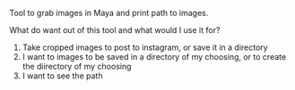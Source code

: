 Tool to grab images in Maya and print path to images.

What do  want out of this tool and what would I use it for?
1. Take cropped images to post to instagram, or save it in a directory
2. I want to images to be saved in a directory of my choosing, or to create the diirectory of my choosing
3. I want to see the path
